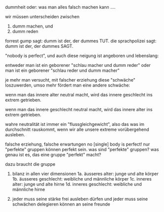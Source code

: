 dummheit oder: was man alles falsch machen kann ....

wir müssen unterscheiden zwischen

1. dumm machen, und
2. dumm reden

forrest gump sagt: dumm ist der, der dummes TUT.
die sprachpolizei sagt: dumm ist der, der dummes SAGT.



"nobody is perfect",
und auch diese neigung ist angeboren und lebenslang:

entweder man ist ein geborener "schlau macher und dumm reder"
oder man ist ein geborener "schlau reder und dumm macher"

je mehr man versucht, mit falscher erziehung
diese "schwäche" loszuwerden,
umso mehr fördert man eine andere schwäche:

wenn man das innere alter neutral macht,
wird das innere geschlecht ins extrem getrieben.

wenn man das innere geschlecht neutral macht,
wird das innere alter ins extrem getrieben.

wahre neutralität ist immer ein "flussgleichgewicht",
also das was im durchschnitt rauskommt,
wenn wir alle unsere extreme vorübergehend ausleben.



falsche erziehung, falsche erwartungen
no [single] body is perfect!
nur "perfekte" gruppen können perfekt sein.
was sind "perfekte" gruppen?
was genau ist es, das eine gruppe "perfekt" macht?

dazu braucht die gruppe

1. bilanz in allen vier dimensionen
1a. äusseres alter: junge und alte körper
1b. äusseres geschlecht: weibliche und männliche körper
1c. inneres alter: junge und alte hirne
1d. inneres geschlecht: weibliche und männliche hirne

2. jeder muss seine stärke frei ausleben dürfen
und jeder muss seine schwächen delegieren können an seine freunde

